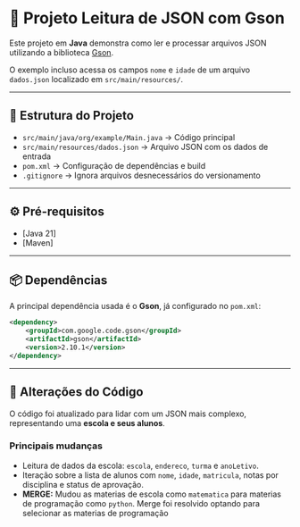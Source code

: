 # 📌 Projeto Leitura de JSON com Gson

Este projeto em **Java** demonstra como ler e processar arquivos JSON utilizando a biblioteca [Gson](https://github.com/google/gson).  

O exemplo incluso acessa os campos `nome` e `idade` de um arquivo `dados.json` localizado em `src/main/resources/`.

---

## 📂 Estrutura do Projeto
- `src/main/java/org/example/Main.java` → Código principal
- `src/main/resources/dados.json` → Arquivo JSON com os dados de entrada
- `pom.xml` → Configuração de dependências e build
- `.gitignore` → Ignora arquivos desnecessários do versionamento

---

## ⚙️ Pré-requisitos

- [Java 21]
- [Maven]

---
## 📦 Dependências

A principal dependência usada é o **Gson**, já configurado no `pom.xml`:

```xml
<dependency>
    <groupId>com.google.code.gson</groupId>
    <artifactId>gson</artifactId>
    <version>2.10.1</version>
</dependency>
```
---
## 🔄 Alterações do Código

O código foi atualizado para lidar com um JSON mais complexo, representando uma **escola e seus alunos**.

### Principais mudanças

- Leitura de dados da escola: `escola`, `endereco`, `turma` e `anoLetivo`.
- Iteração sobre a lista de alunos com `nome`, `idade`, `matricula`, notas por disciplina e status de aprovação.
- **MERGE:** Mudou as materias de escola como `matematica` para materias de programação como `python`. Merge foi resolvido optando para selecionar as materias de programação


